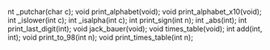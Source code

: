 
nt _putchar(char c);
void print_alphabet(void);
void print_alphabet_x10(void);
int _islower(int c);
int _isalpha(int c);
int print_sign(int n);
int _abs(int);
int print_last_digit(int);
void jack_bauer(void);
void times_table(void);
int add(int, int);
void print_to_98(int n);
void print_times_table(int n);
